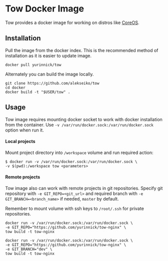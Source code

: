 Tow Docker Image
================

Tow provides a docker image for working on distros like [CoreOS](https://coreos.com).

## Installation

Pull the image from the docker index. This is the recommended method of installation as it is easier to update image.

```
docker pull yurinnick/tow
```

Alternately you can build the image locally.

```
git clone https://github.com/alekseiko/tow
cd docker
docker build -t "$USER/tow" .
```

## Usage

Tow image requires mounting docker socket to work with docker installation from the container. Use `-v /var/run/docker.sock:/var/run/docker.sock` option when run it. 

#### Local projects

Mount project directory into `/workspace` volume and run required action:

```
$ docker run -v /var/run/docker.sock:/var/run/docker.sock \
-v $(pwd):/workspace tow <parameters>
```

#### Remote projects

Tow image also can work with remote projects in git repositories. Specify git repository with `-e GIT_REPO=<git_url>` and required branch with `-e GIT_BRANCH=<branch_name>` if needed, `master` by default. 

Remember to mount volume with ssh keys to `/root/.ssh` for private repositories. 

```
docker run -v /var/run/docker.sock:/var/run/docker.sock \
-e GIT_REPO="https://github.com/yurinnick/tow-nginx" \
tow build -t tow-nginx
```

```
docker run -v /var/run/docker.sock:/var/run/docker.sock \
-e GIT_REPO="https://github.com/yurinnick/tow-nginx" \
-e GIT_BRANCH="dev" \
tow build -t tow-nginx
```
